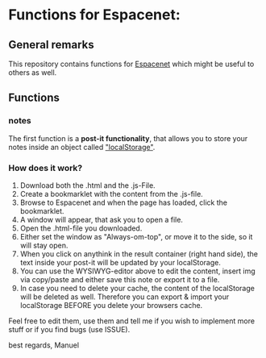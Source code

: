 # Functions for Espacenet:

## General remarks
This repository contains functions for [Espacenet](https://worldwide.espacenet.com) which might be useful to others as well.

## Functions
### notes
The first function is a __post-it functionality__, that allows you to store your notes inside an object called ["localStorage"](https://developer.mozilla.org/de/docs/Web/API/Window/localStorage).

### How does it work?
1. Download both the .html and the .js-File.
2. Create a bookmarklet with the content from the .js-file.
3. Browse to Espacenet and when the page has loaded, click the bookmarklet.
  1. A window will appear, that ask you to open a file. 
  2. Open the .html-file you downloaded.
4. Either set the window as "Always-om-top", or move it to the side, so it will stay open.
5. When you click on anythink in the result container (right hand side), the text inside your post-it will be updated by your localStorage.
6. You can use the WYSIWYG-editor above to edit the content, insert img via copy/paste and either save this note or export it to a file.
7. In case you need to delete your cache, the content of the localStorage will be deleted as well. Therefore you can export & import your localStorage BEFORE you delete your browsers cache.


Feel free to edit them, use them and tell me if you wish to implement more stuff or if you find bugs (use ISSUE).

best regards,
Manuel
